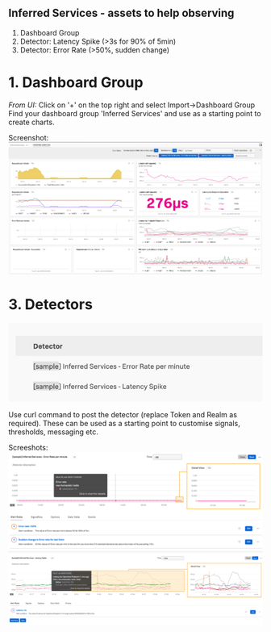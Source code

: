 ## Inferred Services - assets to help observing

1. Dashboard Group 
2. Detector: Latency Spike (>3s for 90% of 5min)
3. Detector: Error Rate (>50%, sudden change)

# 1. Dashboard Group

*From UI:*
Click on '+' on the top right and select Import->Dashboard Group
Find your dashboard group 'Inferred Services' and use as a starting point to create charts.

Screenshot:
![Dashboard Group 'Inferred Services'](https://github.com/megazina/o11y-useful-scripts/blob/main/inferred-services/screeshots/Inferred-services-DashboardGroup.png)

# 3. Detectors
![Sample Detectors for Latency and Error rate of Inferred Services](https://github.com/megazina/o11y-useful-scripts/blob/main/inferred-services/screeshots/detectors-1.png)

Use curl command to post the detector (replace Token and Realm as required).
These can be used as a starting point to customise signals, thresholds, messaging etc.

Screeshots:
![Error Rate Detector](https://github.com/megazina/o11y-useful-scripts/blob/main/inferred-services/screeshots/detectors-errors.png)
![Latency Spike Detector](https://github.com/megazina/o11y-useful-scripts/blob/main/inferred-services/screeshots/detectors-latency.png)
